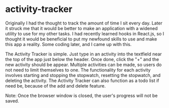 # activity-tracker

Originally I had the thought to track the amount of time I sit every day. Later it struck me that it would be better to make an application with a widened
utility to use for my other tasks. I had recently learned hooks in React.js, so I thought it would be beneficial to put my newfound skills to use and make
this app a reality. Some coding later, and I came up with this.

The Activity Tracker is simple. Just type in an activity into the textfield near the top of the app just below the header. Once done, click the "+" and
the new activity should be appear. Multiple activities can be made, so users do not need to limit themselves to one. The functionality for each activity
involves starting and stopping the stopwatch, resetting the stopwatch, and deleting the activity. The Activity Tracker can also function as a todo list if
need be, because of the add and delete feature. 

Note: Once the browser window is closed, the user's progress will not be saved. 
